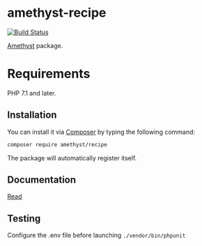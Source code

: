 # amethyst-recipe

[![Build Status](https://travis-ci.org/amethyst-php/recipe.svg?branch=master)](https://travis-ci.org/amethyst-php/recipe)

[Amethyst](https://github.com/amethyst-php/amethyst) package.

# Requirements

PHP 7.1 and later.

## Installation

You can install it via [Composer](https://getcomposer.org/) by typing the following command:

```bash
composer require amethyst/recipe
```

The package will automatically register itself.

## Documentation

[Read](docs/index.md)

## Testing

Configure the .env file before launching `./vendor/bin/phpunit`
